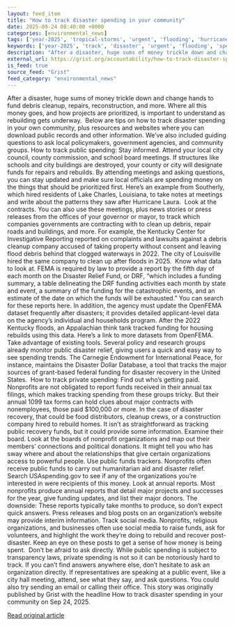 ```yaml
---
layout: feed_item
title: "How to track disaster spending in your community"
date: 2025-09-24 08:40:00 +0000
categories: [environmental_news]
tags: ['year-2025', 'tropical-storms', 'urgent', 'flooding', 'hurricane', 'extreme-weather']
keywords: ['year-2025', 'track', 'disaster', 'urgent', 'flooding', 'spending', 'hurricane', 'tropical-storms']
description: "After a disaster, huge sums of money trickle down and change hands to fund debris cleanup, repairs, reconstruction, and more"
external_url: https://grist.org/accountability/how-to-track-disaster-spending-in-your-community/
is_feed: true
source_feed: "Grist"
feed_category: "environmental_news"
---
```


After a disaster, huge sums of money trickle down and change hands to fund debris cleanup, repairs, reconstruction, and more. Where all this money goes, and how projects are prioritized, is important to understand as rebuilding gets underway.&nbsp; Below are tips on how to track disaster spending in your own community, plus resources and websites where you can download public records and other information. We’ve also included guiding questions to ask local policymakers, government agencies, and community groups. How to track public spending: Stay informed. Attend your local city council, county commission, and school board meetings. If structures like schools and city buildings are destroyed, your county or city will designate funds for repairs and rebuilds. By attending meetings and asking questions, you can stay updated and make sure local officials are spending money on the things that should be prioritized first. Here’s an example from Southerly, which hired residents of Lake Charles, Louisiana, to take notes at meetings and write about the patterns they saw after Hurricane Laura.&nbsp; Look at the contracts. You can also use these meetings, plus news stories or press releases from the offices of your governor or mayor, to track which companies governments are contracting with to clean up debris, repair roads and buildings, and more. For example, the Kentucky Center for Investigative Reporting reported on complaints and lawsuits against a debris cleanup company accused of taking property without consent and leaving flood debris behind that clogged waterways in 2022. The city of Louisville hired the same company to clean up after floods in 2025.&nbsp; Know what data to look at. FEMA is required by law to provide a report by the fifth day of each month on the Disaster Relief Fund, or DRF, “which includes a funding summary, a table delineating the DRF funding activities each month by state and event, a summary of the funding for the catastrophic events, and an estimate of the date on which the funds will be exhausted.” You can search for these reports here.&nbsp;In addition, the agency must update the OpenFEMA dataset frequently after disasters; it provides detailed applicant-level data on the agency’s individual and households program. After the 2022 Kentucky floods, an Appalachian think tank tracked funding for housing rebuilds using this data. Here’s a link to more datasets from OpenFEMA.&nbsp; Take advantage of existing tools. Several policy and research groups already monitor public disaster relief, giving users a quick and easy way to see spending trends. The Carnegie Endowment for International Peace, for instance, maintains the Disaster Dollar Database, a tool that tracks the major sources of grant-based federal funding for disaster recovery in the United States.&nbsp; How to track private spending: Find out who’s getting paid. Nonprofits are not obligated to report funds received in their annual tax filings, which makes tracking spending from these groups tricky. But their annual 1099 tax forms can hold clues about major contracts with nonemployees, those paid $100,000 or more. In the case of disaster recovery, that could be food distributors, cleanup crews, or a construction company hired to rebuild homes. It isn’t as straightforward as tracking public recovery funds, but it could provide some information. Examine their board. Look at the boards of nonprofit organizations and map out their members’ connections and political donations. It might tell you who has sway where and about the relationships that give certain organizations access to powerful people. Use public funds trackers. Nonprofits often receive public funds to carry out humanitarian aid and disaster relief. Search USAspending.gov to see if any of the organizations you’re interested in were recipients of this money. Look at annual reports. Most nonprofits produce annual reports that detail major projects and successes for the year, give funding updates, and list their major donors. The downside: These reports typically take months to produce, so don’t expect quick answers. Press releases and blog posts on an organization’s website may provide interim information. Track social media. Nonprofits, religious organizations, and businesses often use social media to raise funds, ask for volunteers, and highlight the work they’re doing to rebuild and recover post-disaster. Keep an eye on these posts to get a sense of how money is being spent.&nbsp; Don’t be afraid to ask directly. While public spending is subject to transparency laws, private spending is not so it can be notoriously hard to track. If you can’t find answers anywhere else, don’t hesitate to ask an organization directly. If representatives are speaking at a public event, like a city hall meeting, attend, see what they say, and ask questions. You could also try sending an email or calling their office. This story was originally published by Grist with the headline How to track disaster spending in your community on Sep 24, 2025.

[Read original article](https://grist.org/accountability/how-to-track-disaster-spending-in-your-community/)
